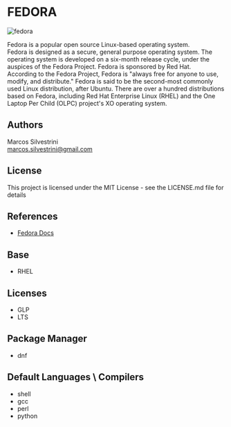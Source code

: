 # FEDORA

![fedora](https://user-images.githubusercontent.com/62715900/114779439-8470ea80-9d4c-11eb-8e5a-1330391ab15a.png)

Fedora is a popular open source Linux-based operating system.\
Fedora is designed as a secure, general purpose operating system. The operating system is developed on a six-month release cycle, under the auspices of the Fedora Project. Fedora is sponsored by Red Hat.\
According to the Fedora Project, Fedora is "always free for anyone to use, modify, and distribute." Fedora is said to be the second-most commonly used Linux distribution, after Ubuntu. There are over a hundred distributions based on Fedora, including Red Hat Enterprise Linux (RHEL) and the One Laptop Per Child (OLPC) project's XO operating system.

## Authors

Marcos Silvestrini\
marcos.silvestrini@gmail.com

## License

This project is licensed under the MIT License - see the LICENSE.md file for details

## References

- [Fedora Docs](https://docs.fedoraproject.org/en-US/docs/)

## Base

- RHEL

## Licenses

- GLP
- LTS

## Package Manager

- dnf

## Default Languages \ Compilers

- shell
- gcc
- perl
- python
